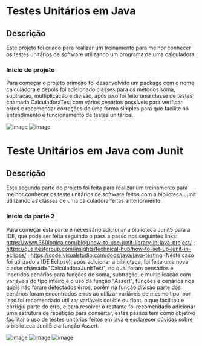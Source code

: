 # Testes Unitários em Java

## Descrição
Este projeto foi criado para realizar um treinamento para melhor conhecer os testes unitários de software utilizando um programa de uma calculadora.

### Inicío do projeto
Para começar o projeto primeiro foi desenvolvido um package com o nome calculadora e depois foi adicionado classes para os métodos soma, subtração, multiplicação e divisão, após isso foi feito uma classe de testes chamada CalculadoraTest com vários cenários possíveis para verificar erros e recomendar correções de uma forma simples para que facilite no entendimento e funcionamento de testes unitários.

![image](https://user-images.githubusercontent.com/80266374/188244649-014e8ed2-3bd3-41af-ab8f-6ef94ff89baa.png)
![image](https://user-images.githubusercontent.com/80266374/188244664-d30dde42-c926-4602-93e9-b5bd3383ed1e.png)


# Teste Unitários em Java com Junit

## Descrição
Esta segunda parte do projeto foi feita para realizar um treinamento para melhor conhecer os teste unitários de software feitos com a biblioteca Junit utilizando as classes de uma calculadora feitas anteriormente

### Início da parte 2
Para começar esta parte é necessário adicionar a biblioteca Junit5 para a IDE, que pode ser feita seguindo o pass a passo nos seguintes links: https://www.360logica.com/blog/how-to-use-junit-library-in-java-project/ ; https://qualitestgroup.com/insights/technical-hub/how-to-set-up-junit-in-eclipse/ ; https://code.visualstudio.com/docs/java/java-testing (Neste caso foi utilizado a IDE Eclipse), após adicionar a biblioteca, foi feita uma nova classe chamada "CalculadoraJunitTest", no qual foram pensados e inseridos cenários para funções de soma, subtração, e multiplicação com variáveis do tipo inteiro e o uso da função "Assert", funções e cenários nos quais não foram detectados erros, porém na função divisão parte dos cenários foram encontrados erros ao utilizar variáveis de mesmo tipo, por isso foi recomendado utilizar variáveis double ou float, o que facilitou e corrigiu parte do erro, e para resolver o restante foi recomendado adicionar uma estrutura de repetição para consertar, estes passos tem como objetivo facilitar o uso de testes unitários feitos em java e esclarecer dúvidas sobre a biblioteca Junit5 e a função Assert.

![image](https://user-images.githubusercontent.com/80266374/192058672-79aa3a24-a727-4a88-928b-e4074558d2aa.png)
![image](https://user-images.githubusercontent.com/80266374/192058698-83ff8510-41fb-4288-8f23-9ac46104c0c5.png)
![image](https://user-images.githubusercontent.com/80266374/192058716-ab68e3bb-3bc1-4595-901d-e81b37c005f4.png)
